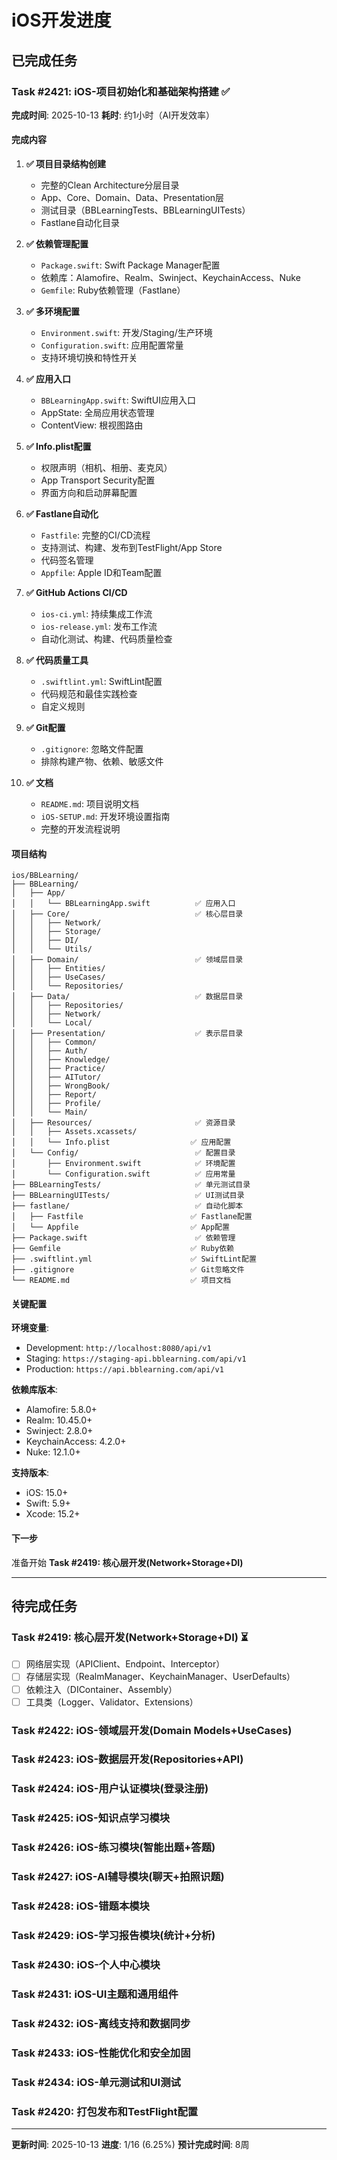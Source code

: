 # iOS开发进度

## 已完成任务

### Task #2421: iOS-项目初始化和基础架构搭建 ✅

**完成时间**: 2025-10-13
**耗时**: 约1小时（AI开发效率）

#### 完成内容

1. **✅ 项目目录结构创建**
   - 完整的Clean Architecture分层目录
   - App、Core、Domain、Data、Presentation层
   - 测试目录（BBLearningTests、BBLearningUITests）
   - Fastlane自动化目录

2. **✅ 依赖管理配置**
   - `Package.swift`: Swift Package Manager配置
   - 依赖库：Alamofire、Realm、Swinject、KeychainAccess、Nuke
   - `Gemfile`: Ruby依赖管理（Fastlane）

3. **✅ 多环境配置**
   - `Environment.swift`: 开发/Staging/生产环境
   - `Configuration.swift`: 应用配置常量
   - 支持环境切换和特性开关

4. **✅ 应用入口**
   - `BBLearningApp.swift`: SwiftUI应用入口
   - AppState: 全局应用状态管理
   - ContentView: 根视图路由

5. **✅ Info.plist配置**
   - 权限声明（相机、相册、麦克风）
   - App Transport Security配置
   - 界面方向和启动屏幕配置

6. **✅ Fastlane自动化**
   - `Fastfile`: 完整的CI/CD流程
   - 支持测试、构建、发布到TestFlight/App Store
   - 代码签名管理
   - `Appfile`: Apple ID和Team配置

7. **✅ GitHub Actions CI/CD**
   - `ios-ci.yml`: 持续集成工作流
   - `ios-release.yml`: 发布工作流
   - 自动化测试、构建、代码质量检查

8. **✅ 代码质量工具**
   - `.swiftlint.yml`: SwiftLint配置
   - 代码规范和最佳实践检查
   - 自定义规则

9. **✅ Git配置**
   - `.gitignore`: 忽略文件配置
   - 排除构建产物、依赖、敏感文件

10. **✅ 文档**
    - `README.md`: 项目说明文档
    - `iOS-SETUP.md`: 开发环境设置指南
    - 完整的开发流程说明

#### 项目结构

```
ios/BBLearning/
├── BBLearning/
│   ├── App/
│   │   └── BBLearningApp.swift          ✅ 应用入口
│   ├── Core/                            ✅ 核心层目录
│   │   ├── Network/
│   │   ├── Storage/
│   │   ├── DI/
│   │   └── Utils/
│   ├── Domain/                          ✅ 领域层目录
│   │   ├── Entities/
│   │   ├── UseCases/
│   │   └── Repositories/
│   ├── Data/                            ✅ 数据层目录
│   │   ├── Repositories/
│   │   ├── Network/
│   │   └── Local/
│   ├── Presentation/                    ✅ 表示层目录
│   │   ├── Common/
│   │   ├── Auth/
│   │   ├── Knowledge/
│   │   ├── Practice/
│   │   ├── AITutor/
│   │   ├── WrongBook/
│   │   ├── Report/
│   │   ├── Profile/
│   │   └── Main/
│   ├── Resources/                       ✅ 资源目录
│   │   ├── Assets.xcassets/
│   │   └── Info.plist                  ✅ 应用配置
│   └── Config/                          ✅ 配置目录
│       ├── Environment.swift            ✅ 环境配置
│       └── Configuration.swift          ✅ 应用常量
├── BBLearningTests/                     ✅ 单元测试目录
├── BBLearningUITests/                   ✅ UI测试目录
├── fastlane/                            ✅ 自动化脚本
│   ├── Fastfile                        ✅ Fastlane配置
│   └── Appfile                         ✅ App配置
├── Package.swift                        ✅ 依赖管理
├── Gemfile                             ✅ Ruby依赖
├── .swiftlint.yml                      ✅ SwiftLint配置
├── .gitignore                          ✅ Git忽略文件
└── README.md                           ✅ 项目文档
```

#### 关键配置

**环境变量**:
- Development: `http://localhost:8080/api/v1`
- Staging: `https://staging-api.bblearning.com/api/v1`
- Production: `https://api.bblearning.com/api/v1`

**依赖库版本**:
- Alamofire: 5.8.0+
- Realm: 10.45.0+
- Swinject: 2.8.0+
- KeychainAccess: 4.2.0+
- Nuke: 12.1.0+

**支持版本**:
- iOS: 15.0+
- Swift: 5.9+
- Xcode: 15.2+

#### 下一步

准备开始 **Task #2419: 核心层开发(Network+Storage+DI)**

---

## 待完成任务

### Task #2419: 核心层开发(Network+Storage+DI) ⏳
- [ ] 网络层实现（APIClient、Endpoint、Interceptor）
- [ ] 存储层实现（RealmManager、KeychainManager、UserDefaults）
- [ ] 依赖注入（DIContainer、Assembly）
- [ ] 工具类（Logger、Validator、Extensions）

### Task #2422: iOS-领域层开发(Domain Models+UseCases)
### Task #2423: iOS-数据层开发(Repositories+API)
### Task #2424: iOS-用户认证模块(登录注册)
### Task #2425: iOS-知识点学习模块
### Task #2426: iOS-练习模块(智能出题+答题)
### Task #2427: iOS-AI辅导模块(聊天+拍照识题)
### Task #2428: iOS-错题本模块
### Task #2429: iOS-学习报告模块(统计+分析)
### Task #2430: iOS-个人中心模块
### Task #2431: iOS-UI主题和通用组件
### Task #2432: iOS-离线支持和数据同步
### Task #2433: iOS-性能优化和安全加固
### Task #2434: iOS-单元测试和UI测试
### Task #2420: 打包发布和TestFlight配置

---

**更新时间**: 2025-10-13
**进度**: 1/16 (6.25%)
**预计完成时间**: 8周

